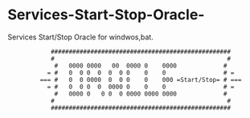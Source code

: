 Services-Start-Stop-Oracle-
===========================

Services Start/Stop Oracle for windwos,bat.

                ##################################################
                #                                                #
                 #   0000 0000   00  0000 0    0000             #
               = #   0  0 0  0  0  0 0    0    0                # =
             === #   0  0 0000  0  0 0    0    000 =Start/Stop= # ===
               = #   0  0 0  0  0000 0    0    0                # =
                 #   0000 0   0 0  0 0000 0000 0000             #
                #                                                #
                ##################################################
